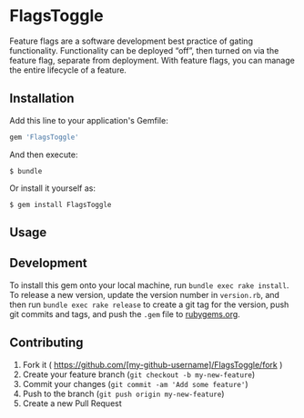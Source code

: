 # FlagsToggle

Feature flags are a software development best practice of gating functionality. Functionality can be deployed “off”, then turned on via the feature flag, separate from deployment. With feature flags, you can manage the entire lifecycle of a feature.


## Installation

Add this line to your application's Gemfile:

```ruby
gem 'FlagsToggle'
```

And then execute:

    $ bundle

Or install it yourself as:

    $ gem install FlagsToggle

## Usage



## Development



To install this gem onto your local machine, run `bundle exec rake install`. To release a new version, update the version number in `version.rb`, and then run `bundle exec rake release` to create a git tag for the version, push git commits and tags, and push the `.gem` file to [rubygems.org](https://rubygems.org).

## Contributing

1. Fork it ( https://github.com/[my-github-username]/FlagsToggle/fork )
2. Create your feature branch (`git checkout -b my-new-feature`)
3. Commit your changes (`git commit -am 'Add some feature'`)
4. Push to the branch (`git push origin my-new-feature`)
5. Create a new Pull Request
